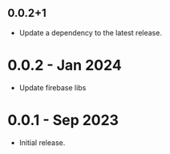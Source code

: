 ## 0.0.2+1

 - Update a dependency to the latest release.

# 0.0.2 - Jan 2024

- Update firebase libs

# 0.0.1 - Sep 2023

- Initial release.
